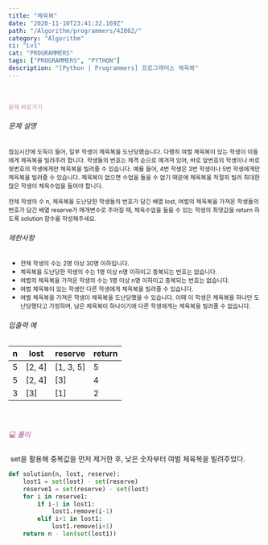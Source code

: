 ```yaml
---
title: "체육복"
date: "2020-11-10T23:41:32.169Z"
path: "/Algorithm/programmers/42862/"
category: "Algorithm"
ci: "Lv1"
cat: "PROGRAMMERS"
tags: ["PROGRAMMERS", "PYTHON"]
description: "[Python | Programmers] 프로그래머스 체육복"
---
```


<br />

<a href="https://programmers.co.kr/learn/courses/30/lessons/42862" style="color:#C587AE;text-decoration:none;"><small>문제 바로가기</small></a>

###### 문제 설명

<small> 점심시간에 도둑이 들어, 일부 학생이 체육복을 도난당했습니다. 다행히 여벌 체육복이 있는 학생이 이들에게 체육복을 빌려주려 합니다. 학생들의 번호는 체격 순으로 매겨져 있어, 바로 앞번호의 학생이나 바로 뒷번호의 학생에게만 체육복을 빌려줄 수 있습니다. 예를 들어, 4번 학생은 3번 학생이나 5번 학생에게만 체육복을 빌려줄 수 있습니다. 체육복이 없으면 수업을 들을 수 없기 때문에 체육복을 적절히 빌려 최대한 많은 학생이 체육수업을 들어야 합니다.</small>

<small> 전체 학생의 수 n, 체육복을 도난당한 학생들의 번호가 담긴 배열 lost, 여벌의 체육복을 가져온 학생들의 번호가 담긴 배열 reserve가 매개변수로 주어질 때, 체육수업을 들을 수 있는 학생의 최댓값을 return 하도록 solution 함수를 작성해주세요.</small>



###### 제한사항

- <small> 전체 학생의 수는 2명 이상 30명 이하입니다.</small>
- <small> 체육복을 도난당한 학생의 수는 1명 이상 n명 이하이고 중복되는 번호는 없습니다.</small>
- <small> 여벌의 체육복을 가져온 학생의 수는 1명 이상 n명 이하이고 중복되는 번호는 없습니다.</small>
- <small> 여벌 체육복이 있는 학생만 다른 학생에게 체육복을 빌려줄 수 있습니다.</small>
- <small> 여벌 체육복을 가져온 학생이 체육복을 도난당했을 수 있습니다. 이때 이 학생은 체육복을 하나만 도난당했다고 가정하며, 남은 체육복이 하나이기에 다른 학생에게는 체육복을 빌려줄 수 없습니다.</small>

###### 입출력 예

| n    | lost   | reserve   | return |
| ---- | ------ | --------- | ------ |
| 5    | [2, 4] | [1, 3, 5] | 5      |
| 5    | [2, 4] | [3]       | 4      |
| 3    | [3]    | [1]       | 2      |

<br />

##### <h5 style="color:#C587AE;">💻 풀이</h5>

​	set을 활용해 중복값을 먼저 제거한 후, 낮은 숫자부터 여벌 체육복을 빌려주었다.

```python
def solution(n, lost, reserve):
    lost1 = set(lost) - set(reserve)
    reserve1 = set(reserve) - set(lost)
    for i in reserve1:
        if i-1 in lost1:
            lost1.remove(i-1)
        elif i+1 in lost1:
            lost1.remove(i+1)
    return n - len(set(lost1))
```

<br />